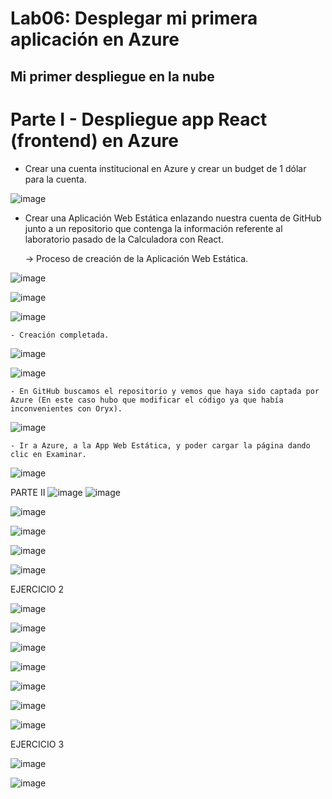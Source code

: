# Lab06: Desplegar mi primera aplicación en Azure
## Mi primer despliegue en la nube

# Parte I - Despliegue app React (frontend) en Azure
- Crear una cuenta institucional en Azure y crear un budget de 1 dólar para la cuenta.

![image](https://github.com/RichiVilla/Lab06/assets/124943246/dda75663-648e-45d0-b2d0-af3300c88ac7)

- Crear una Aplicación Web Estática enlazando nuestra cuenta de GitHub junto a un repositorio que contenga la información referente al laboratorio pasado de la Calculadora con React.

    -> Proceso de creación de la Aplicación Web Estática.

 ![image](https://github.com/RichiVilla/Lab06/assets/124943246/4e7492f2-1e06-4d01-af56-225e0f50f61c)

![image](https://github.com/RichiVilla/Lab06/assets/124943246/90f0d121-a149-4232-8a6f-a8a8f50b394e)

![image](https://github.com/RichiVilla/Lab06/assets/124943246/c6473925-85eb-4ec7-9dec-437781b136d2)


    - Creación completada.
![image](https://github.com/RichiVilla/Lab06/assets/124943246/0adc8cf4-41d3-4d3f-a9b4-499793154533)

![image](https://github.com/RichiVilla/Lab06/assets/124943246/9d71e35c-6d07-4170-bc81-92fbe2ec17c5)


    - En GitHub buscamos el repositorio y vemos que haya sido captada por Azure (En este caso hubo que modificar el código ya que había inconvenientes con Oryx).
![image](https://github.com/RichiVilla/Lab06/assets/124943246/f735cf9c-a1e3-4e58-a1ba-0739e0eaffab)


    - Ir a Azure, a la App Web Estática, y poder cargar la página dando clic en Examinar.

 ![image](https://github.com/RichiVilla/Lab06/assets/124943246/702ff90f-a46e-4d87-8bb3-2dd668211ea3)


 
 
 


PARTE II
![image](https://github.com/RichiVilla/Lab06/assets/124943246/717331b1-4984-460d-b275-2a81b44d15c6)
![image](https://github.com/RichiVilla/Lab06/assets/124943246/89cd4f18-ced4-41a2-9691-244feb884b0b)

![image](https://github.com/RichiVilla/Lab06/assets/124943246/55ef2e00-83ef-4200-9445-161053d78942)

![image](https://github.com/RichiVilla/Lab06/assets/124943246/611d11a6-f072-4f6c-ae6a-677f6b3709f0)
 
 
 ![image](https://github.com/RichiVilla/Lab06/assets/124943246/c93ea939-9a5e-468e-90e9-00f697607cbe)


 ![image](https://github.com/RichiVilla/Lab06/assets/124943246/87d81d87-3234-4be3-8f3e-46f3d379794e)


 

 



EJERCICIO 2

 
 ![image](https://github.com/RichiVilla/Lab06/assets/124943246/01501273-d6cc-4133-9eda-164b1501803b)

![image](https://github.com/RichiVilla/Lab06/assets/124943246/7f8563bb-4c26-44e6-91fd-134bacb47132)

 ![image](https://github.com/RichiVilla/Lab06/assets/124943246/640e0468-870f-4fc0-9a96-5b932a198361)


 ![image](https://github.com/RichiVilla/Lab06/assets/124943246/94ae2d97-aaf6-4455-b5c9-046c1a33bfbe)

![image](https://github.com/RichiVilla/Lab06/assets/124943246/2128f7e4-63cb-4a64-82ea-3ffafbd87964)

 
![image](https://github.com/RichiVilla/Lab06/assets/124943246/26504d6b-4700-4328-ad45-f03b50e77b29)

 ![image](https://github.com/RichiVilla/Lab06/assets/124943246/524bd74f-0efa-45ed-b5bb-7a40580b5b59)


 

EJERCICIO 3
  
![image](https://github.com/RichiVilla/Lab06/assets/124943246/68bae4ea-3043-44be-9997-79fbc0fe5775)


![image](https://github.com/RichiVilla/Lab06/assets/124943246/c1cc070d-c533-46f4-a1c0-6b5a237e1887)


